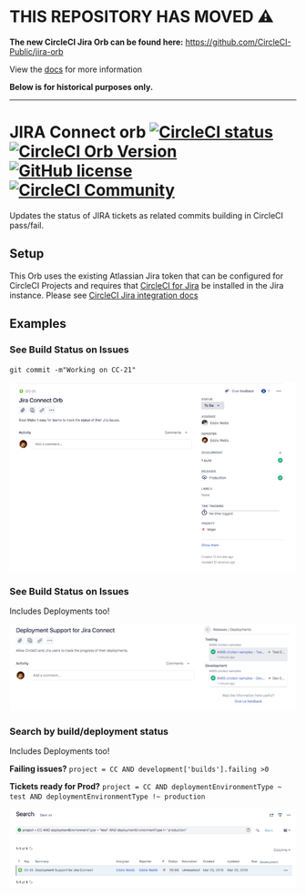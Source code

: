 # THIS REPOSITORY HAS MOVED ⚠️

**The new CircleCI Jira Orb can be found here:** https://github.com/CircleCI-Public/jira-orb

View the [docs](https://circleci.com/docs/jira-plugin/) for more information

**Below is for historical purposes only.**

---

# JIRA Connect orb  [![CircleCI status](https://circleci.com/gh/CircleCI-Public/jira-connect-orb.svg "CircleCI status")](https://circleci.com/gh/CircleCI-Public/jira-connect-orb) [![CircleCI Orb Version](https://img.shields.io/badge/endpoint.svg?url=https://badges.circleci.io/orb/circleci/jira)](https://circleci.com/orbs/registry/orb/circleci/jira) [![GitHub license](https://img.shields.io/badge/license-MIT-blue.svg)](https://raw.githubusercontent.com/CircleCI-Public/jira-connect-orb/master/LICENSE) [![CircleCI Community](https://img.shields.io/badge/community-CircleCI%20Discuss-343434.svg)](https://discuss.circleci.com/c/ecosystem/orbs)

Updates the status of JIRA tickets as related commits building in CircleCI pass/fail.

## Setup
This Orb uses the existing Atlassian Jira token that can be configured for CircleCI Projects and requires that [CircleCI for Jira](https://marketplace.atlassian.com/apps/1215946) be installed in the Jira instance.  Please see [CircleCI Jira integration docs](https://circleci.com/docs/2.0/jira-plugin/)

## Examples

### See Build Status on Issues
`git commit -m"Working on CC-21"`

![Jira developer panel with CircleCI build info](/assets/new_issue_view.png)

### See Build Status on Issues
Includes Deployments too!

![Jira developer panel with CircleCI build info](/assets/deployment_support.png)

### Search by build/deployment status
Includes Deployments too!

**Failing issues?**
`project = CC AND development['builds'].failing >0`

**Tickets ready for Prod?**
`project = CC AND deploymentEnvironmentType ~ test AND deploymentEnvironmentType !~ production`

![Jira developer panel with CircleCI build info](/assets/search_deploy_status.png)
